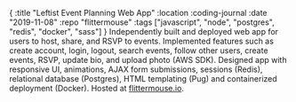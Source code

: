 { :title "Leftist Event Planning Web App"
  :location :coding-journal
  :date "2019-11-08"
  :repo "flittermouse"
  :tags ["javascript", "node", "postgres", "redis", "docker", "sass"]
}
Independently built and deployed web app for users to host, share, and RSVP to events. Implemented features such as create account, login, logout, search events, follow other users, create events, RSVP, update bio, and upload photo (AWS SDK). Designed app with responsive UI, animations, AJAX form submissions, sessions (Redis), relational database (Postgres), HTML templating (Pug) and containerized deployment (Docker). Hosted at [flittermouse.io](https://flittermouse.io).
